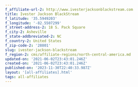 ```yaml
---
f_affiliate-url-2: http://www.ivesterjacksonblackstream.com
title: Ivester Jackson BlackStream
f_latitude: '35.5949203'
f_longitude: '-82.5507299'
f_street-address-2: 18 S. Pack Square­
f_city-2: Asheville­
f_state-addbreviated-2: NC­
f_country-2: United States
f_zip-code-2: '28801'
slug: ivester-jackson-blackstream
f_region-2: cms/affiliate-regions/north-central-america.md
updated-on: '2021-06-02T23:43:01.246Z'
created-on: '2021-06-02T23:43:01.246Z'
published-on: '2023-11-30T22:40:33.987Z'
layout: '[all-affiliates].html'
tags: all-affiliates
---
```



